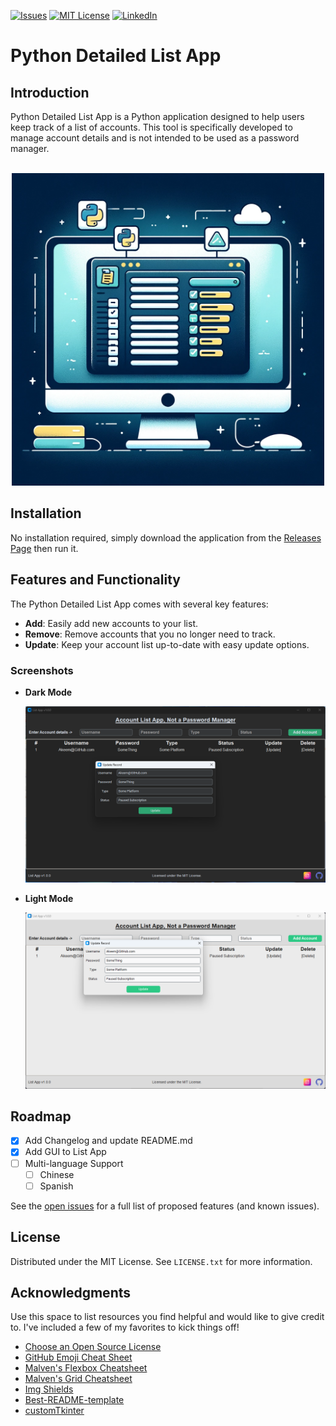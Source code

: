 [![Issues][issues-shield]][issues-url]
[![MIT License][license-shield]][license-url]
[![LinkedIn][linkedin-shield]][linkedin-url]

# Python Detailed List App

## Introduction

Python Detailed List App is a Python application designed to help users keep track of a list of accounts. This tool is specifically developed to manage account details and is not intended to be used as a password manager.

<br />
<div align="center">
  <a href="https://github.com/prince-akeem/List-App">
    <img src="images/pythonlistapplogo.webp" alt="Logo" width="500" height="500">
  </a>
</div>

## Installation

No installation required, simply download the application from the [Releases Page](https://github.com/prince-akeem/List-App/releases) then run it.

## Features and Functionality

The Python Detailed List App comes with several key features:

- **Add**: Easily add new accounts to your list.
- **Remove**: Remove accounts that you no longer need to track.
- **Update**: Keep your account list up-to-date with easy update options.

### Screenshots

- **Dark Mode**

  <div align="center">
    <a href="https://github.com/prince-akeem/List-App">
      <img src="images/DarkScreenShot.png" alt="Picture of application dark mode">
    </a>
  </div>

- **Light Mode**

  <div align="center">
    <a href="https://github.com/prince-akeem/List-App">
      <img src="images/LightScreenShot.png" alt="Picture of application light mode">
    </a>
  </div>

## Roadmap

- [x] Add Changelog and update README.md
- [x] Add GUI to List App
- [ ] Multi-language Support
    - [ ] Chinese
    - [ ] Spanish

See the [open issues](https://github.com/prince-akeem/List-App/issues) for a full list of proposed features (and known issues).

## License

Distributed under the MIT License. See `LICENSE.txt` for more information.

## Acknowledgments

Use this space to list resources you find helpful and would like to give credit to. I've included a few of my favorites to kick things off!

* [Choose an Open Source License](https://choosealicense.com)
* [GitHub Emoji Cheat Sheet](https://www.webpagefx.com/tools/emoji-cheat-sheet)
* [Malven's Flexbox Cheatsheet](https://flexbox.malven.co/)
* [Malven's Grid Cheatsheet](https://grid.malven.co/)
* [Img Shields](https://shields.io)
* [Best-README-template](https://github.com/othneildrew/Best-README-Template)
* [customTkinter](https://customtkinter.tomschimansky.com)

<!-- MARKDOWN LINKS & IMAGES -->
<!-- https://www.markdownguide.org/basic-syntax/#reference-style-links -->
[issues-shield]: https://img.shields.io/github/issues/prince-akeem/List-App.svg?style=for-the-badge
[issues-url]: https://github.com/prince-akeem/List-App/issues
[license-shield]: https://img.shields.io/github/license/prince-akeem/List-App.svg?style=for-the-badge
[license-url]: https://github.com/prince-akeem/List-App/blob/main/LICENSE.txt
[linkedin-shield]: https://img.shields.io/badge/-LinkedIn-black.svg?style=for-the-badge&logo=linkedin&colorB=555
[linkedin-url]: https://www.linkedin.com/in/akeem-piggott-6201b6157
